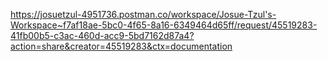 https://josuetzul-4951736.postman.co/workspace/Josue-Tzul's-Workspace~f7af18ae-5bc0-4f65-8a16-6349464d65ff/request/45519283-41fb00b5-c3ac-460d-acc9-5bd7162d87a4?action=share&creator=45519283&ctx=documentation
